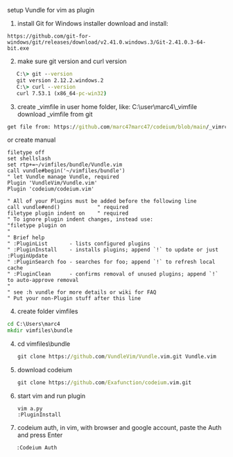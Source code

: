 
setup Vundle for vim as plugin
1. install Git for Windows installer 
download and install:
```
https://github.com/git-for-windows/git/releases/download/v2.41.0.windows.3/Git-2.41.0.3-64-bit.exe
```

2. make sure git version and curl version
```bat
   C:\> git --version
   git version 2.12.2.windows.2
   C:\> curl --version
   curl 7.53.1 (x86_64-pc-win32)
   ```
3. create _vimfile in user home folder, like: C:\user\marc4\\_vimfile
   download _vimfile from git
```bat
get file from: https://github.com/marc47marc47/codeium/blob/main/_vimrc
```
or create manual
```vi
filetype off
set shellslash
set rtp+=~/vimfiles/bundle/Vundle.vim
call vundle#begin('~/vimfiles/bundle')
" let Vundle manage Vundle, required
Plugin 'VundleVim/Vundle.vim'
Plugin 'codeium/codeium.vim'

" All of your Plugins must be added before the following line
call vundle#end()            " required
filetype plugin indent on    " required
" To ignore plugin indent changes, instead use:
"filetype plugin on
"
" Brief help
" :PluginList       - lists configured plugins
" :PluginInstall    - installs plugins; append `!` to update or just :PluginUpdate
" :PluginSearch foo - searches for foo; append `!` to refresh local cache
" :PluginClean      - confirms removal of unused plugins; append `!` to auto-approve removal
"
" see :h vundle for more details or wiki for FAQ
" Put your non-Plugin stuff after this line
```

4. create folder vimfiles
```bat
cd C:\Users\marc4
mkdir vimfiles\bundle
```

4. cd vimfiles\bundle
   ```bat
   git clone https://github.com/VundleVim/Vundle.vim.git Vundle.vim
   ```

5. download codeium
   ```bat
   git clone https://github.com/Exafunction/codeium.vim.git
   ```


6. start vim and run plugin
   ```vi
   vim a.py
   :PluginInstall
   ```

7. codeium auth, in vim, with browser and google account, paste the Auth and press Enter
```vi
   :Codeium Auth
```
















